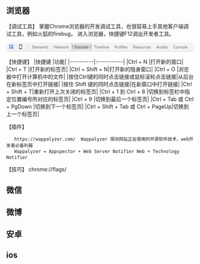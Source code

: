 浏览器
-------
【调试工具】
掌握Chrome浏览器的开发调试工具，也很容易上手其他客户端调试工具，例如火狐的firebug。
进入浏览器，快捷键F12调出开发者工具。

![](img/top-bar.png)

【快捷键】
|快捷键    |功能|
|----------|:-----------|
|Ctrl + N  |打开新的窗口|
|Ctrl + T  |打开新的标签页|
|Ctrl + Shift + N|打开新的隐身窗口|
|Ctrl + O |浏览器中打开计算机中的文件|
|按住Ctrl键的同时点击链接或鼠标滚轮点击链接|从后台在新标签页中打开链接|
|按住 Shift 键的同时点击链接|在新窗口中打开链接|
|Ctrl + Shift + T|重新打开上次关闭的标签页|
|Ctrl + 1 到 Ctrl + 8 |切换到标签栏中指定位置编号所对应的标签页|
|Ctrl + 9 |切换到最后一个标签页|
|Ctrl + Tab 或 Ctrl + PgDown |切换到下一个标签页|
|Ctrl + Shift + Tab 或 Ctrl + PageUp|切换到上一个标签页|


【插件】

       https://wappalyzer.com/  Wappalyzer 探测网站正在使用的开源软件技术，web开发者必备利器
       Wappalyzer = Appspector + Web Server Notifier Web + Technology Notifier

【技巧】
chrome://flags/ 

微信
------

微博
------

安卓
------

ios
-------
